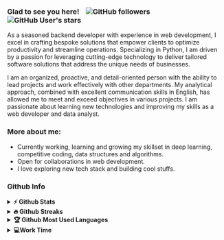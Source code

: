 ### Glad to see you here! &nbsp; <img src="https://komarev.com/ghpvc/?username=gidaszewski" alt="" /> ![GitHub followers](https://img.shields.io/github/followers/gidaszewski) ![GitHub User's stars](https://img.shields.io/github/stars/gidaszewski)

As a seasoned backend developer with experience in web development, I excel in crafting bespoke solutions that empower clients to optimize productivity and streamline operations. Specializing in Python, I am driven by a passion for leveraging cutting-edge technology to deliver tailored software solutions that address the unique needs of businesses.

I am an organized, proactive, and detail-oriented person with the ability to lead projects and work effectively with other departments. My analytical approach, combined with excellent communication skills in English, has allowed me to meet and exceed objectives in various projects. I am passionate about learning new technologies and improving my skills as a web developer and data analyst.

### More about me:

- Currently working, learning and growing my skillset in deep learning, competitive coding, data structures and algorithms.
- Open for collaborations in web development.
- I love exploring new tech stack and building cool stuffs. 


### Github Info
<details>	
  <summary><b>⚡ Github Stats</b></summary>

<img height="180em" src="https://github-readme-stats.vercel.app/api?username=gidaszewski&theme=vue-dark&show_icons=true&hide_border=true&count_private=true" alt="gidaszewski" />
</details>

<details>
 <summary><b>🔥 Github Streaks</b></summary>
<p align="center"><img src="https://github-readme-streak-stats.herokuapp.com/?user=gidaszewski&theme=vue-dark&hide_border=true" alt="gidaszewski" /></p>
</details>

<details>
 <summary><b>🏆 Github Most Used Languages</b></summary>
<p align="center"> <a href="https://github.com/ryo-ma/github-profile-trophy"><img src="https://github-readme-stats.vercel.app/api/top-langs/?username=gidaszewski&theme=vue-dark&show_icons=true&hide_border=true&layout=compact" alt="gidaszewski" /></a> </p>
</details>

<details>
 <summary><b>💻Work Time</b></summary>
<!--START_SECTION:waka-->

![Profile Views](http://img.shields.io/badge/Profile%20Views-30-blue)

**🐱 My Github Data** 

> 🏆 149 Contributions in the Year 2024
 > 
> 📜 18 Public Repositories 
 > 


<!--END_SECTION:waka-->
</details> 
